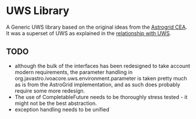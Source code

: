 UWS Library
===========

A Generic UWS library based on the original ideas from the 
[Astrogrid CEA](https://www.ivoa.net/documents/Notes/CEA/CEADesignIVOANote-20050513.html). It was a superset of UWS as explained in the [relationship with UWS](https://www.ivoa.net/documents/latest/IntroductionCEA_UWS.html).

## TODO

* although the bulk of the interfaces has been redesigned to take account modern requirements, 
the parameter handling in org.javastro.ivoacore.uws.environment.parameter is 
taken pretty much as is from the AstroGrid implementation, and as such does probably require some more redesign.
* The use of CompletableFuture needs to be thoroughly stress tested - it might not be the best abstraction.
* exception handling needs to be unified